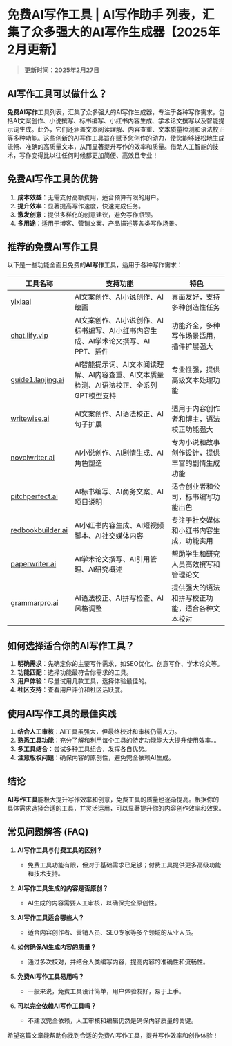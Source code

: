 # 免费AI写作工具 | AI写作助手 列表，汇集了众多强大的AI写作生成器【2025年2月更新】
> **更新时间：2025年2月27日**

## AI写作工具可以做什么？
**免费AI写作**工具列表，汇集了众多强大的AI写作生成器，专注于各种写作需求，包括AI文案创作、小说撰写、标书编写、小红书内容生成、学术论文撰写以及智能提示词生成。此外，它们还涵盖文本阅读理解、内容查重、文本质量检测和语法校正等多种功能。这些创新的AI写作工具旨在赋予您创作的动力，使您能够轻松地生成流畅、准确的高质量文本，从而显著提升写作的效率和质量。借助人工智能的技术，写作变得比以往任何时候都更加简便、高效且专业！

## 免费AI写作工具的优势

1. **成本效益**：无需支付高额费用，适合预算有限的用户。
2. **提升效率**：显著提高写作速度，快速完成任务。
3. **激发创意**：提供多样化的创意建议，避免写作瓶颈。
4. **多用途**：适用于博客、营销文案、产品描述等各类写作场景。

## 推荐的免费AI写作工具

以下是一些功能全面且免费的**AI写作**工具，适用于各种写作需求：

| 工具名称 | 支持功能 | 特色 |
|----------|----------|------|
| [yixiaai](https://www.yixiaai.com) | AI文案创作、AI小说创作、AI绘画 | 界面友好，支持多种创造性任务 |
| [chat.lify.vip](https://chat.lify.vip) | AI文案创作、AI小说创作、AI标书编写、AI小红书内容生成、AI学术论文撰写、AI PPT、插件 | 功能齐全，多种写作场景适用，插件扩展强大 |
| [guide1.lanjing.ai](https://guide1.lanjing.ai) | AI智能提示词、AI文本阅读理解、AI内容查重、AI文本质量检测、AI语法校正、全系列GPT模型支持 | 专业性强，提供高级文本处理功能 |
| [writewise.ai](https://www.writewise.ai) | AI文案创作、AI语法校正、AI句子扩展 | 适用于内容创作者和博主，语法校正功能强大 |
| [novelwriter.ai](https://www.novelwriter.ai) | AI小说创作、AI剧情生成、AI角色塑造 | 专为小说和故事创作设计，提供丰富的剧情生成功能 |
| [pitchperfect.ai](https://www.pitchperfect.ai) | AI标书编写、AI商务文案、AI项目说明 | 适合创业者和公司，标书编写功能出色 |
| [redbookbuilder.ai](https://www.redbookbuilder.ai) | AI小红书内容生成、AI短视频脚本、AI社交媒体内容 | 专注于社交媒体和小红书内容生成，功能实用 |
| [paperwriter.ai](https://www.paperwriter.ai) | AI学术论文撰写、AI引用管理、AI研究概述 | 帮助学生和研究人员高效撰写和管理论文 |
| [grammarpro.ai](https://www.grammarpro.ai) | AI语法校正、AI拼写检查、AI风格调整 | 提供强大的语法和拼写校正功能，适合各种文本校对 |


## 如何选择适合你的**AI写作**工具？

1. **明确需求**：先确定你的主要写作需求，如SEO优化、创意写作、学术论文等。
2. **功能匹配**：选择功能最符合你需求的工具。
3. **用户体验**：尽量试用几款工具，选择体验最佳的。
4. **社区支持**：查看用户评价和社区活跃度。

## 使用**AI写作**工具的最佳实践

1. **结合人工审核**：AI工具虽强大，但最终校对和审核仍需人力。
2. **熟悉工具功能**：充分了解和利用每个工具的特定功能能大大提升使用效率。。
3. **多工具结合**：尝试多种工具组合，发挥各自优势。
4. **注意版权问题**：确保内容的原创性，避免完全依赖AI生成。

## 结论

**AI写作工具**能极大提升写作效率和创意，免费工具的质量也逐渐提高。根据你的具体需求选择合适的工具，并灵活运用，可以显著提升你的内容创作效率和效果。

## 常见问题解答 (FAQ)

1. **AI写作工具与付费工具的区别？**
   - 免费工具功能有限，但对于基础需求已足够；付费工具提供更多高级功能和技术支持。

2. **AI写作工具生成的内容是否原创？**
   - AI生成的内容需要人工审核，以确保完全原创性。

3. **AI写作工具适合哪些人？**
   - 适合内容创作者、营销人员、SEO专家等多个领域的从业人员。

4. **如何确保AI生成内容的质量？**
   - 通过多次校对，并结合人类编写内容，提高内容的准确性和流畅性。

5. **免费AI写作工具易用吗？**
   - 一般来说，免费工具设计简单，用户体验友好，易于上手。

6. **可以完全依赖AI写作工具吗？**
   - 不建议完全依赖，人工审核和编辑仍然是确保内容质量的关键。

希望这篇文章能帮助你找到合适的免费AI写作工具，提升写作效率和创作体验！
